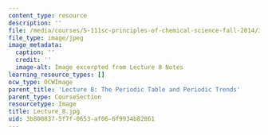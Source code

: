 ```yaml
---
content_type: resource
description: ''
file: /media/courses/5-111sc-principles-of-chemical-science-fall-2014/3b8008375f7f0653af066f9934b82861_Lecture_8.jpg
file_type: image/jpeg
image_metadata:
  caption: ''
  credit: ''
  image-alt: Image excerpted from Lecture 8 Notes
learning_resource_types: []
ocw_type: OCWImage
parent_title: 'Lecture 8: The Periodic Table and Periodic Trends'
parent_type: CourseSection
resourcetype: Image
title: Lecture_8.jpg
uid: 3b800837-5f7f-0653-af06-6f9934b82861
---
```

